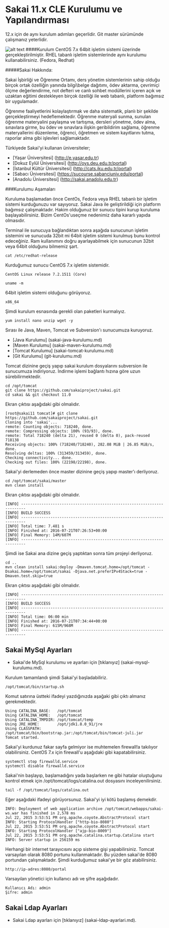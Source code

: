 # Sakai 11.x CLE Kurulumu ve Yapılandırması
12.x için de aynı kurulum adımları geçerlidir. Git master sürümünde çalışmanız yeterlidir.

![alt text](https://raw.githubusercontent.com/eemirtekin/sakai-tr/master/sakai11-ekran-goruntusu.png "Sakai 11.x Ekran görüntüsü")
####Kurulum CentOS 7.x 64bit işletim sistemi üzerinde gerçekleştirilmiştir. RHEL tabanlı işletim sistemlerinde aynı kurulumu kullanabilirsiniz. (Fedora, Redhat)

#####Sakai Hakkında:

Sakai İşbirliği ve Öğrenme Ortamı, ders yönetim sistemlerinin sahip olduğu birçok ortak özelliğin yanında bilgi\belge dağıtımı, ödev aktarma, çevrimiçi ölçme değerlendirme, not defteri ve canlı sohbet modüllerini içeren açık ve uzaktan eğitimi destekleyen birçok özelliği ile web tabanlı, platform bağımsız bir uygulamadır.

Öğrenme faaliyetlerini kolaylaştırmak ve daha sistematik, planlı bir şekilde gerçekleştirmeyi hedeflemektedir. Öğrenme materyali sunma, sunulan öğrenme materyalini paylaşma ve tartışma, dersleri yönetme, ödev alma, sınavlara girme, bu ödev ve sınavlara ilişkin geribildirim sağlama, öğrenme materyallerini düzenleme, öğrenci, öğretmen ve sistem kayıtlarını tutma, raporlar alma gibi işlevleri sağlamaktadır.

Türkiyede Sakai'yi kullanan üniversiteler;
* [Yaşar Üniversitesi] (http://e.yasar.edu.tr)
* [Dokuz Eylül Üniversitesi] (http://oys.deu.edu.tr/portal)
* [İstanbul Kültür Üniversitesi] (http://cats.iku.edu.tr/portal)
* [Sabacı Üniversitesi] (https://sucourse.sabanciuniv.edu/portal)
* [Anadolu Üniversitesi] (http://sakai.anadolu.edu.tr)

###Kurulumu Aşamaları

Kuruluma başlamadan önce CentOs, Fedora veya RHEL tabanlı bir işletim sistemi kurduğunuzu var sayıyoruz. Sakai Java ile geliştirildiği için platform bağımsız çalışmaktadır. Hakim olduğunuz bir sunucu tipini kurup kuruluma başlayabilirsiniz. Bizim CentOs'useçme nedenimiz daha kararlı yapıda olmasıdır.

Terminal ile sunucuya bağlandıktan sonra aşağıda sunucunun işletim sistemini ve sunucuda 32bit mi 64bit işletim sistemi kurulmuş bunu  kontrol edeceğiniz. Ram kullanımını doğru ayarlayabilmek için sunucunun 32bit veya 64bit olduğunu bilmemiz şart.

```
cat /etc/redhat-release
```
Kurduğumuz sunucu CentOS 7.x işletim sistemidir.
```
CentOS Linux release 7.2.1511 (Core)
```
```
uname -m
```
64bit işletim sistemi olduğunu görüyoruz.
```
x86_64
```
Şimdi kurulum esnasında gerekli olan paketleri kurmalıyız.
```
yum install nano unzip wget -y
```
Sırası ile Java, Maven, Tomcat ve Subversion'ı sunucumuza kuruyoruz.

* [Java Kurulumu] (sakai-java-kurulumu.md)
* [Maven Kurulumu] (sakai-maven-kurulumu.md)
* [Tomcat Kurulumu] (sakai-tomcat-kurulumu.md)
* [Git Kurulumu] (git-kurulumu.md)

Tomcat dizinine geçiş yapıp sakai kurulum dosyalarını subversion ile sunucumuza indiriyoruz. İndirme işlemi bağlantı hızına göre uzun sürebilirmektedir.
```
cd /opt/tomcat
git clone https://github.com/sakaiproject/sakai.git
cd sakai && git checkout 11.0
```
Ekran çıktısı aşağıdaki gibi olmalıdır.

```
[root@sakai11 tomcat]# git clone https://github.com/sakaiproject/sakai.git
Cloning into 'sakai'...
remote: Counting objects: 718240, done.
remote: Compressing objects: 100% (93/93), done.
remote: Total 718240 (delta 21), reused 0 (delta 0), pack-reused 718138
Receiving objects: 100% (718240/718240), 282.08 MiB | 26.85 MiB/s, done.
Resolving deltas: 100% (313459/313459), done.
Checking connectivity... done.
Checking out files: 100% (22198/22198), done.
```
Sakai'yi derlemeden önce master dizinine geçiş yapıp master'ı derliyoruz.
```
cd /opt/tomcat/sakai/master
mvn clean install
```
Ekran çıktısı aşağıdaki gibi olmalıdır.
```
[INFO] ------------------------------------------------------------------------
[INFO] BUILD SUCCESS
[INFO] ------------------------------------------------------------------------
[INFO] Total time: 7.481 s
[INFO] Finished at: 2016-07-21T07:26:53+00:00
[INFO] Final Memory: 14M/607M
[INFO] ------------------------------------------------------------------------
```
Şimdi ise Sakai ana dizine geçiş yaptıktan sonra tüm projeyi derliyoruz.
```
cd ..
mvn clean install sakai:deploy -Dmaven.tomcat.home=/opt/tomcat -Dsakai.home=/opt/tomcat/sakai -Djava.net.preferIPv4Stack=true -Dmaven.test.skip=true
```
Ekran çıktısı aşağıdaki gibi olmalıdır.
```
[INFO] ------------------------------------------------------------------------
[INFO] BUILD SUCCESS
[INFO] ------------------------------------------------------------------------
[INFO] Total time: 06:00 min
[INFO] Finished at: 2016-07-21T07:34:44+00:00
[INFO] Final Memory: 615M/968M
[INFO] ------------------------------------------------------------------------
```

## Sakai MySql Ayarları
* Sakai'de MySql kurulumu ve ayarları için [tıklanıyız] (sakai-mysql-kurulumu.md).

Kurulum tamamlandı şimdi Sakai'yi başladabiliriz.
```
/opt/tomcat/bin/startup.sh
```
Komut satırına üstteki ifadeyi yazdığınızda aşağaki gibi çıktı almanız gerekmektedir.
```
Using CATALINA_BASE:   /opt/tomcat
Using CATALINA_HOME:   /opt/tomcat
Using CATALINA_TMPDIR: /opt/tomcat/temp
Using JRE_HOME:        /opt/jdk1.8.0_91/jre
Using CLASSPATH:       /opt/tomcat/bin/bootstrap.jar:/opt/tomcat/bin/tomcat-juli.jar
Tomcat started.
```
Sakai'yi kurdunuz fakar sayfa gelmiyor ise muhtemelen firewall!a takılıyor olabilirsiniz.
CentOS 7.x için firewall'u aşağıdaki gibi kapatabilirsiniz.
```
systemctl stop firewalld.service
systemctl disable firewalld.service
```
Sakai'nin başlayıp, başlamadığını yada başlarken ne gibi hatalar oluştuğunu kontrol etmek için /opt/tomcat/logs/catalina.out dosyasını inceleyenilirsiniz.
```
tail -f /opt/tomcat/logs/catalina.out
```
Eğer aşağıdaki ifadeyi görüyorsunuz. Sakai'yi iyi kötü başlamış demekdir.
```
INFO: Deployment of web application archive /opt/tomcat/webapps/sakai-ws.war has finished in 2,578 ms
Jul 22, 2015 3:53:51 PM org.apache.coyote.AbstractProtocol start
INFO: Starting ProtocolHandler ["http-bio-8080"]
Jul 22, 2015 3:53:51 PM org.apache.coyote.AbstractProtocol start
INFO: Starting ProtocolHandler ["ajp-bio-8009"]
Jul 22, 2015 3:53:51 PM org.apache.catalina.startup.Catalina start
INFO: Server startup in 256159 ms
```
Herhangi bir internet tarayıcısını açıp sisteme gişi yapabilirsiniz. Tomcat varsayılan olarak 8080 portunu kullanmaktadır. Bu yüzden sakai'de 8080 portundan çalışmaktadır. Şimdi kurduğumuz sakai'ye bir göz atabilirsiniz.
```
http://ip-adres:8080/portal
```
Varsayılan yönetici için kullanıcı adı ve şifre aşağıdadır.
```
Kullanıcı Adı: admin
Şifre: admin
```

## Sakai Ldap Ayarları
* Sakai Ldap ayarları için [tıklanıyız] (sakai-ldap-ayarlari.md).
